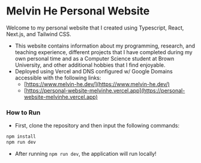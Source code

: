 # Melvin He Personal Website 

Welcome to my personal website that I created using Typescript, React, Next.js, and Tailwind CSS.

- This website contains information about my programming, research, and teaching experience, different projects that I have completed during my own personal time and as a Computer Science student at Brown University, and other additional hobbies that I find enjoyable. 
- Deployed using Vercel and DNS configured w/ Google Domains accessible with the following links:
  - [https://www.melvin-he.dev/](https://www.melvin-he.dev/)
  - [https://personal-website-melvinhe.vercel.app](https://personal-website-melvinhe.vercel.app)




### How to Run 
- First, clone the repository and then input the following commands:
```bash
npm install
npm run dev
```
- After running `npm run dev`, the application will run locally! 
